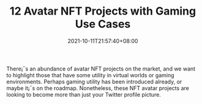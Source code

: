 ﻿---
title: "12 Avatar NFT Projects with Gaming Use Cases"
date: 2021-10-11T21:57:40+08:00
lastmod: 2021-10-11T16:45:40+08:00
draft: false
authors: ["Elias"]
description: "There¡¯s an abundance of avatar NFT projects on the market, and we want to highlight those that have some utility in virtual worlds or gaming environments. Perhaps gaming utility has been introduced already, or maybe it¡¯s on the roadmap. Nonetheless, these NFT avatar projects are looking to become more than just your Twitter profile picture."
featuredImage: "avatar-nft-projects-with-gaming-use-cases.png"
tags: ["Action","Play to Earn"]
categories: ["news"]
news: ["Action"]
weight: 
lightgallery: true
pinned: false
recommend: false
recommend1: false
---

There¡¯s an abundance of avatar NFT projects on the market, and we want to highlight those that have some utility in virtual worlds or gaming environments. Perhaps gaming utility has been introduced already, or maybe it¡¯s on the roadmap. Nonetheless, these NFT avatar projects are looking to become more than just your Twitter profile picture.

<!--more-->

